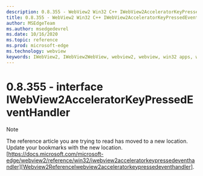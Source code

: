 ```yaml
---
description: 0.8.355 - WebView2 Win32 C++ IWebView2AcceleratorKeyPressedEventHandler
title: 0.8.355 - WebView2 Win32 C++ IWebView2AcceleratorKeyPressedEventHandler
author: MSEdgeTeam
ms.author: msedgedevrel
ms.date: 10/16/2020
ms.topic: reference
ms.prod: microsoft-edge
ms.technology: webview
keywords: IWebView2, IWebView2WebView, webview2, webview, win32 apps, win32, edge
---
```


# 0.8.355 - interface IWebView2AcceleratorKeyPressedEventHandler 

> [!NOTE]
> The reference article you are trying to read has moved to a new location.  
> Update your bookmarks with the new location.  
> [https://docs.microsoft.com/microsoft-edge/webview2/reference/win32/iwebview2acceleratorkeypressedeventhandler][Webview2ReferenceIwebview2acceleratorkeypressedeventhandler].  

[Webview2ReferenceIwebview2acceleratorkeypressedeventhandler]: /microsoft-edge/webview2/reference/win32/iwebview2acceleratorkeypressedeventhandler "interface IWebView2AcceleratorKeyPressedEventHandler | Microsoft Docs"
